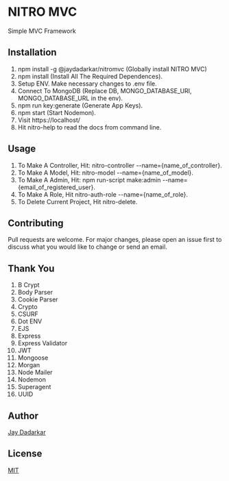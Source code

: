 # NITRO MVC
Simple MVC Framework

## Installation
1. npm install -g @jaydadarkar/nitromvc (Globally install NITRO MVC)
2. npm install (Install All The Required Dependences).
3. Setup ENV. Make necessary changes to .env file.
4. Connect To MongoDB (Replace DB, MONGO_DATABASE_URI, MONGO_DATABASE_URL in the env).
5. npm run key:generate (Generate App Keys).
6. npm start (Start Nodemon).
7. Visit https://localhost/
8. Hit nitro-help to read the docs from command line.

## Usage
1. To Make A Controller, Hit: nitro-controller --name={name_of_controller}.
2. To Make A Model, Hit: nitro-model --name={name_of_model}.
3. To Make A Admin, Hit: npm run-script make:admin --name={email_of_registered_user}.
4. To Make A Role, Hit nitro-auth-role --name={name_of_role}.
5. To Delete Current Project, Hit nitro-delete.

## Contributing
Pull requests are welcome. For major changes, please open an issue first to discuss what you would like to change or send an email.

## Thank You
1. B Crypt
2. Body Parser
3. Cookie Parser
4. Crypto
5. CSURF
6. Dot ENV
7. EJS
8. Express
9. Express Validator
10. JWT
11. Mongoose
12. Morgan
13. Node Mailer
14. Nodemon
15. Superagent
16. UUID

## Author
[Jay Dadarkar](https://jaydadarkar.com/)

## License
[MIT](https://choosealicense.com/licenses/mit/)